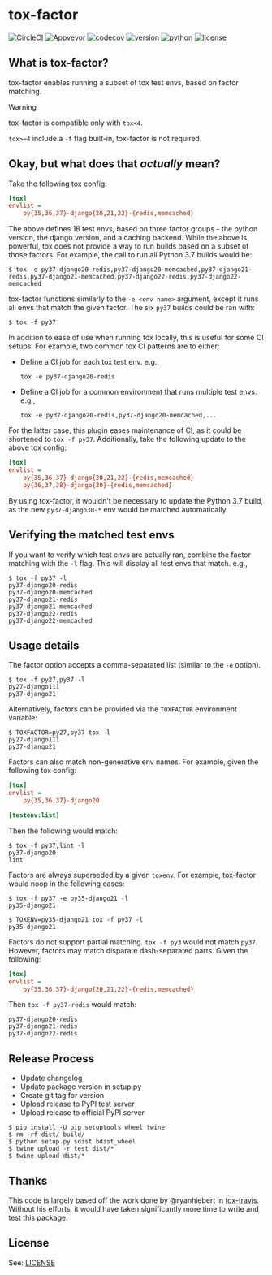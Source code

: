 # tox-factor

[![CircleCI](https://circleci.com/gh/rpkilby/tox-factor.svg?style=shield)](https://circleci.com/gh/rpkilby/tox-factor)
[![Appveyor](https://ci.appveyor.com/api/projects/status/8yqgrr22dct9rxxg?svg=true)](https://ci.appveyor.com/project/rpkilby/tox-factor)
[![codecov](https://codecov.io/gh/rpkilby/tox-factor/branch/master/graph/badge.svg)](https://codecov.io/gh/rpkilby/tox-factor)
[![version](https://img.shields.io/pypi/v/tox-factor.svg)](https://pypi.python.org/pypi/tox-factor)
[![python](https://img.shields.io/pypi/pyversions/tox-factor.svg)](https://pypi.org/project/tox-factor/)
[![license](https://img.shields.io/pypi/l/tox-factor.svg)](https://pypi.python.org/pypi/tox-factor)

## What is tox-factor?

tox-factor enables running a subset of tox test envs, based on factor matching.

> [!WARNING]  
> tox-factor is compatible only with `tox<4`.
> 
> `tox>=4` include a `-f` flag built-in, tox-factor is not required. 

## Okay, but what does that *actually* mean?

Take the following tox config:

```ini
[tox]
envlist =
    py{35,36,37}-django{20,21,22}-{redis,memcached}
```

The above defines 18 test envs, based on three factor groups - the python
version, the django version, and a caching backend. While the above is powerful,
tox does not provide a way to run builds based on a subset of those factors.
For example, the call to run all Python 3.7 builds would be:

```shell
$ tox -e py37-django20-redis,py37-django20-memcached,py37-django21-redis,py37-django21-memcached,py37-django22-redis,py37-django22-memcached
```

tox-factor functions similarly to the `-e <env name>` argument, except it runs
all envs that match the given factor. The six `py37` builds could be ran with:

```shell
$ tox -f py37
```

In addition to ease of use when running tox locally, this is useful for some CI
setups. For example, two common tox CI patterns are to either:

- Define a CI job for each tox test env. e.g.,

    `tox -e py37-django20-redis`

- Define a CI job for a common environment that runs multiple test envs. e.g.,

    `tox -e py37-django20-redis,py37-django20-memcached,...`

For the latter case, this plugin eases maintenance of CI, as it could be
shortened to `tox -f py37`. Additionally, take the following update to the above
tox config:

```ini
[tox]
envlist =
    py{35,36,37}-django{20,21,22}-{redis,memcached}
    py{36,37,38}-django{30}-{redis,memcached}
```

By using tox-factor, it wouldn't be necessary to update the Python 3.7 build, as
the new `py37-django30-*` env would be matched automatically.



## Verifying the matched test envs

If you want to verify which test envs are actually ran, combine the factor
matching with the `-l` flag. This will display all test envs that match. e.g.,

```shell
$ tox -f py37 -l
py37-django20-redis
py37-django20-memcached
py37-django21-redis
py37-django21-memcached
py37-django22-redis
py37-django22-memcached
```


## Usage details

The factor option accepts a comma-separated list (similar to the `-e` option).
```shell
$ tox -f py27,py37 -l
py27-django111
py37-django21
```

Alternatively, factors can be provided via the `TOXFACTOR` environment variable:
```shell
$ TOXFACTOR=py27,py37 tox -l
py27-django111
py37-django21
```

Factors can also match non-generative env names. For example, given the
following tox config:

```ini
[tox]
envlist =
    py{35,36,37}-django20

[testenv:list]
```

Then the following would match:

```shell
$ tox -f py37,lint -l
py37-django20
lint
```

Factors are always superseded by a given `toxenv`. For example, tox-factor would
noop in the following cases:

```shell
$ tox -f py37 -e py35-django21 -l
py35-django21

$ TOXENV=py35-django21 tox -f py37 -l
py35-django21
```

Factors do not support partial matching. `tox -f py3` would not match `py37`.
However, factors may match disparate dash-separated parts. Given the following:
```ini
[tox]
envlist =
    py{35,36,37}-django{20,21,22}-{redis,memcached}
```

Then `tox -f py37-redis` would match:
```
py37-django20-redis
py37-django21-redis
py37-django22-redis
```


## Release Process

- Update changelog
- Update package version in setup.py
- Create git tag for version
- Upload release to PyPI test server
- Upload release to official PyPI server

```shell
$ pip install -U pip setuptools wheel twine
$ rm -rf dist/ build/
$ python setup.py sdist bdist_wheel
$ twine upload -r test dist/*
$ twine upload dist/*
```


## Thanks

This code is largely based off the work done by @ryanhiebert in [tox-travis][1].
Without his efforts, it would have taken significantly more time to write and
test this package.

## License

See: [LICENSE][2]

[1]: https://github.com/tox-dev/tox-travis
[2]: https://github.com/rpkilby/tox-factor/blob/master/LICENSE
